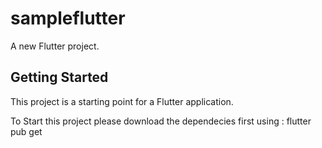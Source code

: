 # sampleflutter

A new Flutter project.

## Getting Started

This project is a starting point for a Flutter application.

To Start this project please download the dependecies first using : flutter pub get
